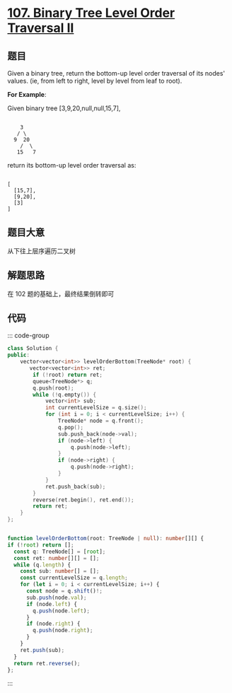# [107. Binary Tree Level Order Traversal II](https://leetcode.com/problems/binary-tree-level-order-traversal-ii/)

## 题目

Given a binary tree, return the bottom-up level order traversal of its nodes' values. (ie, from left to right, level by level from leaf to root).

**For Example**:

Given binary tree [3,9,20,null,null,15,7],

```

    3
   / \
  9  20
    /  \
   15   7

```

return its bottom-up level order traversal as:


```

[
  [15,7],
  [9,20],
  [3]
]

```

## 题目大意

从下往上层序遍历二叉树

## 解题思路

在 102 题的基础上，最终结果倒转即可


## 代码

::: code-group
```cpp [c++]
class Solution {
public:
    vector<vector<int>> levelOrderBottom(TreeNode* root) {
       vector<vector<int>> ret;
        if (!root) return ret;
        queue<TreeNode*> q;
        q.push(root);
        while (!q.empty()) {
            vector<int> sub;
            int currentLevelSize = q.size();
            for (int i = 0; i < currentLevelSize; i++) {
                TreeNode* node = q.front();
                q.pop();
                sub.push_back(node->val);
                if (node->left) {
                    q.push(node->left);
                }
                if (node->right) {
                    q.push(node->right);
                }
            }
            ret.push_back(sub);
        }
        reverse(ret.begin(), ret.end());
        return ret;
    }
};
```

```ts

function levelOrderBottom(root: TreeNode | null): number[][] {
if (!root) return [];
  const q: TreeNode[] = [root];
  const ret: number[][] = [];
  while (q.length) {
    const sub: number[] = [];
    const currentLevelSize = q.length;
    for (let i = 0; i < currentLevelSize; i++) {
      const node = q.shift()!;
      sub.push(node.val);
      if (node.left) {
        q.push(node.left);
      }
      if (node.right) {
        q.push(node.right);
      }
    }
    ret.push(sub);
  }
  return ret.reverse();
};
```

:::